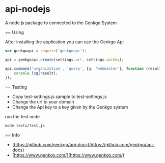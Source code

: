 api-nodejs
==========

A node js package to connected to the Genkgo System


== Using

After installing the application you can use the Genkgo Api

```javascript
var genkgoapi = require('genkgoapi');

api = genkgoapi.create(settings.url, settings.apiKey);

api.command('organization', 'query', {q: 'webmaster'}, function (result) {
	console.log(result);
});

```

== Testing

* Copy test-settings.js.sample to test-settings.js
* Change the url to your domain
* Change the Api key to a key given by the Genkgo system

run the test node
```bash
node tests/test.js
```

== Info

* [https://github.com/genkgo/api-docs](https://github.com/genkgo/api-docs)
* [https://www.genkgo.com/](https://www.genkgo.com/)
